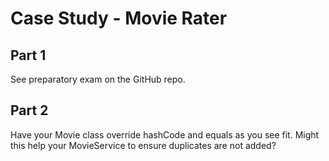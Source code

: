 # Case Study - Movie Rater

## Part 1

See preparatory exam on the GitHub repo.

## Part 2

Have your Movie class override hashCode and equals as you see fit. Might this help your MovieService to ensure duplicates are not added?
